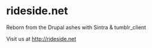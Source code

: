 rideside.net
============

Reborn from the Drupal ashes with Sintra & tumblr_client

Visit us at http://rideside.net
